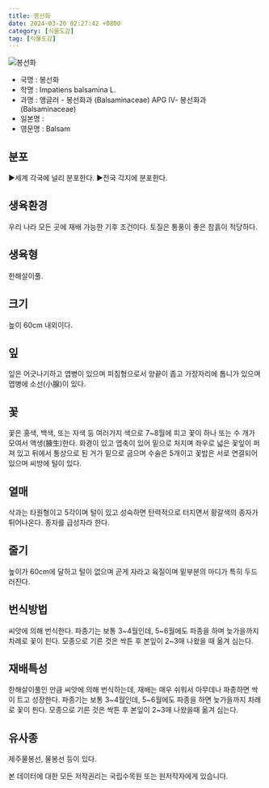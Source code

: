 ```yaml
---
title: 봉선화
date: 2024-03-20 02:27:42 +0800
category: [식물도감]
tag: [식물도감]
---
```




![봉선화](/fileUpload/plants/basic/Balsaminaceae/Impatiens/19623/1_th2.JPG)
- 국명 : 봉선화
- 학명 : Impatiens balsamina L.
- 과명 : 앵글러 - 봉선화과 (Balsaminaceae) APG Ⅳ- 봉선화과 (Balsaminaceae)
- 일본명 : 
- 영문명 : Balsam


## 분포
▶세계 각국에 널리 분포한다.▶전국 각지에 분포한다.
## 생육환경
우리 나라 모든 곳에 재배 가능한 기후 조건이다. 토질은 통풍이 좋은 참흙이 적당하다.
## 생육형
한해살이풀.
## 크기
높이 60cm 내외이다.
## 잎
잎은 어긋나기하고 엽병이 있으며 피침형으로서 양끝이 좁고 가장자리에 톱니가 있으며 엽병에 소선(小腺)이 있다.
## 꽃
꽃은 홍색, 백색, 또는 자색 등 여러가지 색으로 7~8월에 피고 꽃이 하나 또는 수 개가 모여서 액생(腋生)한다. 화경이 있고 엽축이 있어 밑으로 처지며 좌우로 넓은 꽃잎이 퍼져 있고 뒤에서 통상으로 된 거가 밑으로 굽으며 수술은 5개이고 꽃밥은 서로 연결되어 있으며 씨방에 털이 있다.
## 열매
삭과는 타원형이고 5각이며 털이 있고 성숙하면 탄력적으로 터지면서 황갈색의 종자가 튀어나온다. 종자를 급성자라 한다.
## 줄기
높이가 60cm에 달하고 털이 없으며 곧게 자라고 육질이며 밑부분의 마디가 특히 두드러진다.
## 번식방법
씨앗에 의해 번식한다. 파종기는 보통 3~4월인데, 5~6월에도 파종을 하며 늦가을까지 차례로 꽃이 핀다. 모종으로 기른 것은 싹튼 후 본잎이 2~3매 나왔을 때 옮겨 심는다.
## 재배특성
한해살이풀인 만큼 씨앗에 의해 번식하는데, 재배는 매우 쉬워서 아무데나 파종하면 싹이 트고 성장한다. 파종기는 보통 3~4월인데, 5~6월에도 파종을 하면 늦가을까지 차례로 꽃이 핀다. 모종으로 기른 것은 싹튼 후 본잎이 2~3매 나왔을때 옮겨 심는다.
## 유사종
제주물봉선, 물봉선 등이 있다.






본 데이터에 대한 모든 저작권리는 국립수목원 또는 원저작자에게 있습니다.

